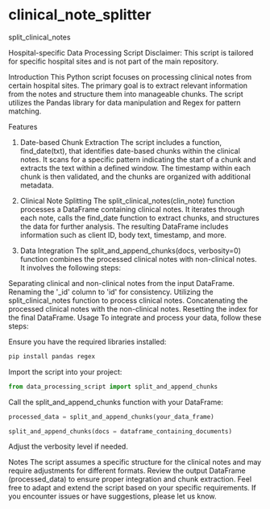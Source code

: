 # clinical_note_splitter
split_clinical_notes

Hospital-specific Data Processing Script
Disclaimer: This script is tailored for specific hospital sites and is not part of the main repository.

Introduction
This Python script focuses on processing clinical notes from certain hospital sites. The primary goal is to extract relevant information from the notes and structure them into manageable chunks. The script utilizes the Pandas library for data manipulation and Regex for pattern matching.

Features
1. Date-based Chunk Extraction
The script includes a function, find_date(txt), that identifies date-based chunks within the clinical notes. It scans for a specific pattern indicating the start of a chunk and extracts the text within a defined window. The timestamp within each chunk is then validated, and the chunks are organized with additional metadata.

2. Clinical Note Splitting
The split_clinical_notes(clin_note) function processes a DataFrame containing clinical notes. It iterates through each note, calls the find_date function to extract chunks, and structures the data for further analysis. The resulting DataFrame includes information such as client ID, body text, timestamp, and more.

3. Data Integration
The split_and_append_chunks(docs, verbosity=0) function combines the processed clinical notes with non-clinical notes. It involves the following steps:

Separating clinical and non-clinical notes from the input DataFrame.
Renaming the '_id' column to 'id' for consistency.
Utilizing the split_clinical_notes function to process clinical notes.
Concatenating the processed clinical notes with the non-clinical notes.
Resetting the index for the final DataFrame.
Usage
To integrate and process your data, follow these steps:

Ensure you have the required libraries installed:

```bash
pip install pandas regex
```
Import the script into your project:

```python
from data_processing_script import split_and_append_chunks
```
Call the split_and_append_chunks function with your DataFrame:

```python
processed_data = split_and_append_chunks(your_data_frame)
```

```python
split_and_append_chunks(docs = dataframe_containing_documents)
```

Adjust the verbosity level if needed.

Notes
The script assumes a specific structure for the clinical notes and may require adjustments for different formats.
Review the output DataFrame (processed_data) to ensure proper integration and chunk extraction.
Feel free to adapt and extend the script based on your specific requirements. If you encounter issues or have suggestions, please let us know.
